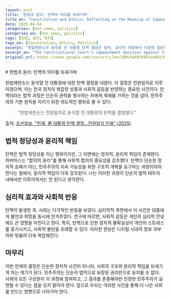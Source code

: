 ```yaml
---
layout: post
title: "헌법과 윤리: 탄핵의 의미를 되새기며"
title_en: "Constitution and Ethics: Reflecting on the Meaning of Impeachment"
date: 2025-04-04
categories: [hot_news, politics]
categories_en: [hot_news, politics]
tags: [헌법, 윤리, 정치]
tags_en: [Constitution, Ethics, Politics]
excerpt: "헌법재판소의 윤석열 전 대통령 탄핵 결정은 법적, 윤리적 차원에서 다양한 질문을 제기한다."
excerpt_en: "The Constitutional Court's impeachment decision against former President Yoon Seok-youl raises various questions on legal and ethical levels."
original_url: https://news.google.com/rss/articles/CBMihwFBVV95cUxNUzJNaVFLM2tQSTVKZHRvbmpjRE5OcEF4VTNQdEtzRkZ2VmFjWWhhbUlodkxjRVRjTzMxaEk1dEVRX3Z3WmdaaW9JanZ1bkl5N01ndl9remFTTzVOMnMwX2ZLbXdvOG9TSEhvcWs4UUFYV1JjbHBhWFpQdUFKYUVmNk5kcGZhS3PSAZsBQVVfeXFMUDVlT2tmUmk5bFU1Q0J6VkxnZC11ZUZ6NWkySTNxNUNvTDV5R1ZJeXZYdTRneFhveHBuQTg1VWdsNUJFRVQ5RU1SdGprVVFTTklqVkFfV0RUandmQ1haeTJ3dVQ0Qk1NcDh6VzBVQkNJRUJRN2RRdXk4Q24yN1BVRlBMQ3ZULVZZM2p3bVdYWXU1eGgzRTUycUNqME0?oc=5
---
```


<div class="post-content-ko" markdown="1">
# 헌법과 윤리: 탄핵의 의미를 되새기며

헌법재판소는 윤석열 전 대통령에 대한 탄핵 결정을 내렸다. 이 결정은 전원일치로 이루어졌으며, 이는 한국 정치의 복잡한 상황과 사회적 갈등을 반영하는 중요한 사건이다. 탄핵이라는 법적 과정은 단순히 권력을 행사하는 자에게 제재를 가하는 것을 넘어, 민주주의의 기본 원칙을 지키기 위한 의도적인 행위로 볼 수 있다. 

<blockquote>
  "헌법재판소는 전원일치로 윤석열 전 대통령의 탄핵을 결정했다."
</blockquote>

출처: [조선일보, "헌재, 尹 대통령 탄핵 결정...전원일치 인용" (2025)](https://news.google.com/rss/articles/CBMihwFBVV95cUxNUzJNaVFLM2tQSTVKZHRvbmpjRE5OcEF4VTNQdEtzRkZ2VmFjWWhhbUlodkxjRVRjTzMxaEk1dEVRX3Z3WmdaaW9JanZ1bkl5N01ndl9remFTTzVOMnMwX2ZLbXdvOG9TSEhvcWs4UUFYV1JjbHBhWFpQdUFKYUVmNk5kcGZhS3PSAZsBQVVfeXFMUDVlT2tmUmk5bFU1Q0J6VkxnZC11ZUZ6NWkySTNxNUNvTDV5R1ZJeXZYdTRneFhveHBuQTg1VWdsNUJFRVQ5RU1SdGprVVFTTklqVkFfV0RUandmQ1haeTJ3dVQ0Qk1NcDh6VzBVQkNJRUJRN2RRdXk4Q24yN1BVRlBMQ3ZULVZZM2p3bVdYWXU1eGgzRTUycUNqME0?oc=5)

## 법적 정당성과 윤리적 책임

탄핵은 법적 정당성을 지닌 행위이지만, 그 이면에는 정치적, 윤리적 책임이 존재한다. 하버마스는 "합의의 윤리"를 통해 사회적 합의의 중요성을 강조했다. 탄핵이 단순한 정치적 승패가 아닌, 민주주의의 지속 가능성을 위한 구조적 개혁을 요구하는 과정이어야 한다는 점에서, 윤리적 책임이 더욱 강조된다. 나는 이러한 과정이 단순히 법적 테두리 내에서만 이루어져서는 안 된다고 생각한다.

## 심리적 효과와 사회적 반응

탄핵이 발생한 후, 사회는 다각적인 반응을 보였다. 심리학적 측면에서 이 사건은 대중에게 불안과 희망을 동시에 안겨주었다. 연구에 따르면, 사회적 갈등은 개인의 심리적 안녕에도 큰 영향을 미친다고 한다. 특히, 탄핵으로 인한 정치적 불확실성이 개인의 스트레스를 증가시키고, 사회적 불만을 초래할 수 있다. 이러한 현상은 디지털 시대의 정보 과부하와 맞물려 더욱 복잡해진다. 

## 마무리

이번 헌재의 결정은 단순한 정치적 사건이 아니라, 사회의 구조와 윤리적 책임을 되새기게 하는 계기가 된다. 민주주의는 단순히 법적으로 보장된 권리만으로 유지될 수 없다. 사회의 모든 구성원이 이 과정에 참여하고, 그 결과를 존중해야만 진정한 민주주의가 실현될 수 있다는 점을 잊지 말아야 한다. 앞으로 우리는 이러한 사건을 통해 더 나은 사회를 만드는 방향으로 나아가야 한다.
</div>

<div class="post-content-en" style="display: none;" markdown="1">
# Constitution and Ethics: Reflecting on the Meaning of Impeachment

The Constitutional Court has made a decision regarding the impeachment of former President Yoon Seok-youl. This decision was unanimous, reflecting the complex political landscape and social conflicts within South Korea. The process of impeachment extends beyond merely sanctioning those in power; it represents an intentional act to uphold the fundamental principles of democracy.

<blockquote>
  "The Constitutional Court unanimously decided to impeach former President Yoon Seok-youl."
</blockquote>

출처: [Chosun Ilbo, "헌재, 尹 대통령 탄핵 결정...전원일치 인용" (2025)](https://news.google.com/rss/articles/CBMihwFBVV95cUxNUzJNaVFLM2tQSTVKZHRvbmpjRE5OcEF4VTNQdEtzRkZ2VmFjWWhhbUlodkxjRVRjTzMxaEk1dEVRX3Z3WmdaaW9JanZ1bkl5N01ndl9remFTTzVOMnMwX2ZLbXdvOG9TSEhvcWs4UUFYV1JjbHBhWFpQdUFKYUVmNk5kcGZhS3PSAZsBQVVfeXFMUDVlT2tmUmk5bFU1Q0J6VkxnZC11ZUZ6NWkySTNxNUNvTDV5R1ZJeXZYdTRneFhveHBuQTg1VWdsNUJFRVQ5RU1SdGprVVFTTklqVkFfV0RUandmQ1haeTJ3dVQ0Qk1NcDh6VzBVQkNJRUJRN2RRdXk4Q24yN1BVRlBMQ3ZULVZZM2p3bVdYWXU1eGgzRTUycUNqME0?oc=5)

## Legal Justification and Ethical Responsibility

While impeachment is a legally justified act, it carries underlying political and ethical responsibilities. Habermas emphasized the importance of "the ethics of consensus," which highlights the need for social agreement. The impeachment must not merely be seen as a political victory or defeat; it should be a process that calls for structural reform to sustain democracy, emphasizing the ethical responsibilities involved. I believe this process must extend beyond mere legal frameworks.

## Psychological Effects and Social Reactions

Following the impeachment, society has exhibited multifaceted responses. From a psychological perspective, this event has brought both anxiety and hope to the public. Research indicates that social conflicts significantly impact individual psychological well-being. In particular, political uncertainty stemming from impeachment can increase personal stress and lead to social discontent. This phenomenon becomes more complex when intertwined with the information overload characteristic of the digital age.

## Conclusion

The recent decision by the Constitutional Court serves as a reminder not only of a political event but also of the ethical responsibilities that underlie our societal structures. Democracy cannot be sustained solely through legally
</div>